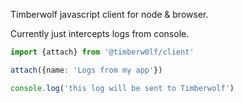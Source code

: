 Timberwolf javascript client for node & browser.

Currently just intercepts logs from console.

```ts
import {attach} from '@timberw0lf/client'

attach({name: 'Logs from my app'})

console.log('this log will be sent to Timberwolf')
```
